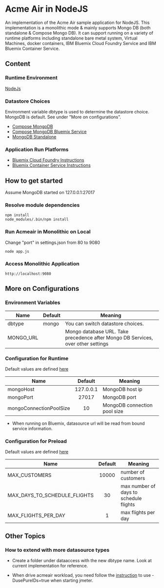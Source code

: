 
# Acme Air in NodeJS 

An implementation of the Acme Air sample application for NodeJS.  This implementation is a monolithic mode & mainly supports Mongo DB (both standalone & Compose Mongo DB).  It can support running on a variety of runtime platforms including standalone bare metal  system, Virtual Machines, docker containers, IBM Bluemix  Cloud Foundry Service and IBM Bluemix Container Service.

## Content

### Runtime Environment

[NodeJs](http://nodejs.org/download/)

### Datastore Choices

Environment variable dbtype is used to determine the datastore choice. MongoDB is default. See under "More on configurations".

* [Compose MongoDB](https://www.compose.com/mongodb) 
* [Compose MongoDB Bluemix Service](https://console.ng.bluemix.net/catalog/services/compose-for-mongodb/) 
* [MongoDB Standalone](http://www.mongodb.org) 
 
### Application Run Platforms

* [Bluemix Cloud Foundry Instructions](README_Bluemix.md)
* [Bluemix Container Service Instructions](README_Bluemix_Container.md)


## How to get started

Assume MongoDB started on 127.0.0.1:27017

### Resolve module dependencies

	npm install
	node_modules/.bin/npm install 

### Run Acmeair in Monolithic on Local
Change "port" in settings.json from 80 to 9080

	node app.js
	
### Access Monolithic Application 

	http://localhost:9080

## More on Configurations

### Environment Variables

Name | Default | Meaning
--- | --- | ---
dbtype | mongo | You can switch datastore choices.
MONGO_URL||Mongo database URL. Take precedence after Mongo DB Services, over other settings

### Configuration for Runtime

Default values are defined [here](settings.json)

Name | Default | Meaning
--- |:---:| ---
mongoHost | 127.0.0.1 | MongoDB host ip
mongoPort | 27017 | MongoDB port
mongoConnectionPoolSize | 10 | MongoDB connection pool size

* When running on Bluemix, datasource url will be read from bound service information.

### Configuration for Preload

Default values are defined [here](loader/loader-settings.json)

Name | Default | Meaning
--- |:---:| ---
MAX_CUSTOMERS | 10000 |  number of customers
MAX_DAYS_TO_SCHEDULE_FLIGHTS | 30 | max number of days to schedule flights
MAX_FLIGHTS_PER_DAY | 1 | max flights per day

## Other Topics

### How to extend with more datasource types

* Create a folder under dataaccess with the new dbtype name. Look at current implementation for reference.


* When drive acmeair workload, you need follow the [instruction](https://github.com/acmeair/acmeair/wiki/jMeter-Workload-Instructions) to use -DusePureIDs=true when starting jmeter.
